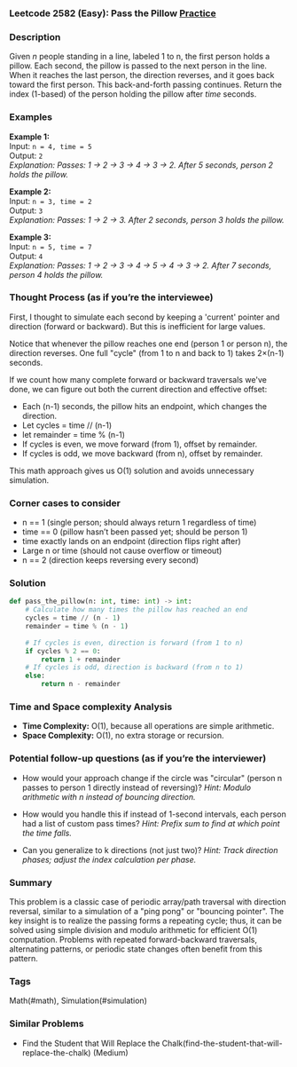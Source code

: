### Leetcode 2582 (Easy): Pass the Pillow [Practice](https://leetcode.com/problems/pass-the-pillow)

### Description  
Given *n* people standing in a line, labeled 1 to n, the first person holds a pillow. Each second, the pillow is passed to the next person in the line. When it reaches the last person, the direction reverses, and it goes back toward the first person. This back-and-forth passing continues. Return the index (1-based) of the person holding the pillow after *time* seconds.

### Examples  

**Example 1:**  
Input: `n = 4, time = 5`  
Output: `2`  
*Explanation: Passes: 1 → 2 → 3 → 4 → 3 → 2. After 5 seconds, person 2 holds the pillow.*

**Example 2:**  
Input: `n = 3, time = 2`  
Output: `3`  
*Explanation: Passes: 1 → 2 → 3. After 2 seconds, person 3 holds the pillow.*

**Example 3:**  
Input: `n = 5, time = 7`  
Output: `4`  
*Explanation: Passes: 1 → 2 → 3 → 4 → 5 → 4 → 3 → 2. After 7 seconds, person 4 holds the pillow.*

### Thought Process (as if you’re the interviewee)  
First, I thought to simulate each second by keeping a 'current' pointer and direction (forward or backward). But this is inefficient for large values.  
  
Notice that whenever the pillow reaches one end (person 1 or person n), the direction reverses. One full "cycle" (from 1 to n and back to 1) takes 2×(n-1) seconds.

If we count how many complete forward or backward traversals we've done, we can figure out both the current direction and effective offset:
- Each (n-1) seconds, the pillow hits an endpoint, which changes the direction.
- Let cycles = time // (n-1)
- let remainder = time % (n-1)
- If cycles is even, we move forward (from 1), offset by remainder.
- If cycles is odd, we move backward (from n), offset by remainder.

This math approach gives us O(1) solution and avoids unnecessary simulation.

### Corner cases to consider  
- n == 1 (single person; should always return 1 regardless of time)
- time == 0 (pillow hasn’t been passed yet; should be person 1)
- time exactly lands on an endpoint (direction flips right after)
- Large n or time (should not cause overflow or timeout)
- n == 2 (direction keeps reversing every second)

### Solution

```python
def pass_the_pillow(n: int, time: int) -> int:
    # Calculate how many times the pillow has reached an end
    cycles = time // (n - 1)
    remainder = time % (n - 1)
    
    # If cycles is even, direction is forward (from 1 to n)
    if cycles % 2 == 0:
        return 1 + remainder
    # If cycles is odd, direction is backward (from n to 1)
    else:
        return n - remainder
```

### Time and Space complexity Analysis  

- **Time Complexity:** O(1), because all operations are simple arithmetic.
- **Space Complexity:** O(1), no extra storage or recursion.

### Potential follow-up questions (as if you’re the interviewer)  

- How would your approach change if the circle was "circular" (person n passes to person 1 directly instead of reversing)?
  *Hint: Modulo arithmetic with n instead of bouncing direction.*

- How would you handle this if instead of 1-second intervals, each person had a list of custom pass times?
  *Hint: Prefix sum to find at which point the time falls.*

- Can you generalize to k directions (not just two)?
  *Hint: Track direction phases; adjust the index calculation per phase.*

### Summary
This problem is a classic case of periodic array/path traversal with direction reversal, similar to a simulation of a "ping pong" or "bouncing pointer". The key insight is to realize the passing forms a repeating cycle; thus, it can be solved using simple division and modulo arithmetic for efficient O(1) computation. Problems with repeated forward-backward traversals, alternating patterns, or periodic state changes often benefit from this pattern.

### Tags
Math(#math), Simulation(#simulation)

### Similar Problems
- Find the Student that Will Replace the Chalk(find-the-student-that-will-replace-the-chalk) (Medium)